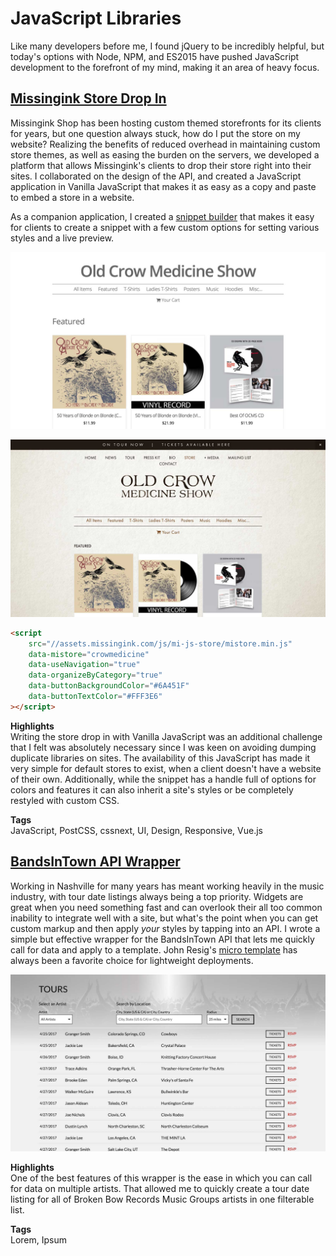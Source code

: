 # JavaScript Libraries

Like many developers before me, I found jQuery to be incredibly helpful, but today's options with Node, NPM, and ES2015 have pushed JavaScript development to the forefront of my mind, making it an area of heavy focus.

## [Missingink Store Drop In](https://shop.missingink.com/crowmedicine)

Missingink Shop has been hosting custom themed storefronts for its clients for years, but one question always stuck, how do I put the store on my website?  Realizing the benefits of reduced overhead in maintaining custom store themes, as well as easing the burden on the servers, we developed a platform that allows Missingink's clients to drop their store right into their sites.  I collaborated on the design of the API, and created a JavaScript application in Vanilla JavaScript that makes it as easy as a copy and paste to embed a store in a website.

As a companion application, I created a [snippet builder](http://mi-script-builder.brkstn-dev.com/) that makes it easy for clients to create a snippet with a few custom options for setting various styles and a live preview.

<div class="image-grid half">
    <p><img src="/assets/images/projects/missinginkshop.jpg"/></p>
    <p><img src="/assets/images/projects/old-crow-site-merch.jpg"/></p>
</div>

```html
<script
    src="//assets.missingink.com/js/mi-js-store/mistore.min.js"
    data-mistore="crowmedicine"
    data-useNavigation="true"
    data-organizeByCategory="true"
    data-buttonBackgroundColor="#6A451F"
    data-buttonTextColor="#FFF3E6"
></script>
```

__Highlights__  
Writing the store drop in with Vanilla JavaScript was an additional challenge that I felt was absolutely necessary since I was keen on avoiding dumping duplicate libraries on sites.  The availability of this JavaScript has made it very simple for default stores to exist, when a client doesn't have a website of their own.  Additionally, while the snippet has a handle full of options for colors and features it can also inherit a site's styles or be completely restyled with custom CSS.

__Tags__  
JavaScript, PostCSS, cssnext, UI, Design, Responsive, Vue.js

## [BandsInTown API Wrapper](https://www.npmjs.com/package/bandsintown-events)

Working in Nashville for many years has meant working heavily in the music industry, with tour date listings always being a top priority.  Widgets are great when you need something fast and can overlook their all too common inability to integrate well with a site, but what's the point when you can get custom markup and then apply _your_ styles by tapping into an API.  I wrote a simple but effective wrapper for the BandsInTown API that lets me quickly call for data and apply to a template.  John Resig's [micro template](https://johnresig.com/blog/javascript-micro-templating/) has always been a favorite choice for lightweight deployments.

<div class="image-grid">
    <p><img src="/assets/images/projects/bbr-tour.jpg"/></p>
</div>

__Highlights__  
One of the best features of this wrapper is the ease in which you can call for data on multiple artists.  That allowed me to quickly create a tour date listing for all of Broken Bow Records Music Groups artists in one filterable list.

__Tags__  
Lorem, Ipsum
